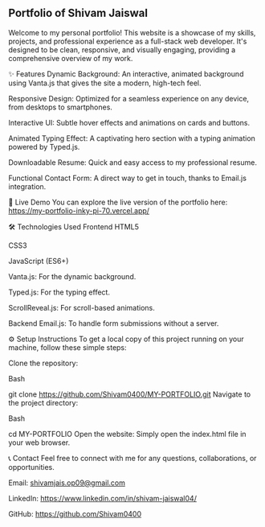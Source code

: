 ## Portfolio of Shivam Jaiswal
Welcome to my personal portfolio! This website is a showcase of my skills, projects, and professional experience as a full-stack web developer. It's designed to be clean, responsive, and visually engaging, providing a comprehensive overview of my work.

✨ Features
Dynamic Background: An interactive, animated background using Vanta.js that gives the site a modern, high-tech feel.

Responsive Design: Optimized for a seamless experience on any device, from desktops to smartphones.

Interactive UI: Subtle hover effects and animations on cards and buttons.

Animated Typing Effect: A captivating hero section with a typing animation powered by Typed.js.

Downloadable Resume: Quick and easy access to my professional resume.

Functional Contact Form: A direct way to get in touch, thanks to Email.js integration.

🚀 Live Demo
You can explore the live version of the portfolio here:
https://my-portfolio-inky-pi-70.vercel.app/

🛠️ Technologies Used
Frontend
HTML5

CSS3

JavaScript (ES6+)

Vanta.js: For the dynamic background.

Typed.js: For the typing effect.

ScrollReveal.js: For scroll-based animations.

Backend
Email.js: To handle form submissions without a server.

⚙️ Setup Instructions
To get a local copy of this project running on your machine, follow these simple steps:

Clone the repository:

Bash

git clone https://github.com/Shivam0400/MY-PORTFOLIO.git
Navigate to the project directory:

Bash

cd MY-PORTFOLIO
Open the website:
Simply open the index.html file in your web browser.

📞 Contact
Feel free to connect with me for any questions, collaborations, or opportunities.

Email: shivamjais.op09@gmail.com

LinkedIn: https://www.linkedin.com/in/shivam-jaiswal04/

GitHub: https://github.com/Shivam0400
